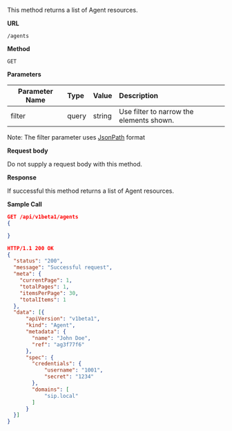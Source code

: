 This method returns a list of Agent resources.

**URL**

`/agents`

**Method**

`GET`

**Parameters**

| Parameter Name | Type   | Value | Description
| ---  | :--------- |  :--------- |  :--------- |
| filter |  query | string | Use filter to narrow the elements shown. |

Note: The filter parameter uses [JsonPath](https://github.com/json-path/JsonPath) format

**Request body**

Do not supply a request body with this method.

**Response**

If successful this method returns a list of Agent resources.

**Sample Call**

```json
GET /api/v1beta1/agents
{

}

HTTP/1.1 200 OK
{
  "status": "200",
  "message": "Successful request",
  "meta": {
    "currentPage": 1,
    "totalPages": 1,
    "itemsPerPage": 30,
    "totalItems": 1
  },
  "data": [{
      "apiVersion": "v1beta1",
      "kind": "Agent",
      "metadata": {
      	"name": "John Doe",
        "ref": "ag3f77f6"
      },
      "spec": {
      	"credentials": {
      		"username": "1001",
      		"secret": "1234"
      	},
      	"domains": [
      		"sip.local"
      	]
      }
  }]
}
```
